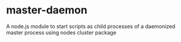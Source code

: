 # master-daemon
A node.js module to start scripts as child processes of a daemonized master process using nodes cluster package
